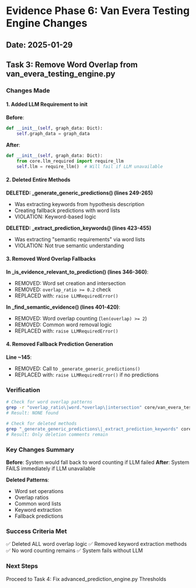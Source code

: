 # Evidence Phase 6: Van Evera Testing Engine Changes

## Date: 2025-01-29

## Task 3: Remove Word Overlap from van_evera_testing_engine.py

### Changes Made

#### 1. Added LLM Requirement to __init__
**Before**:
```python
def __init__(self, graph_data: Dict):
    self.graph_data = graph_data
```

**After**:
```python
def __init__(self, graph_data: Dict):
    from core.llm_required import require_llm
    self.llm = require_llm()  # Will fail if LLM unavailable
```

#### 2. Deleted Entire Methods

**DELETED: _generate_generic_predictions() (lines 249-265)**
- Was extracting keywords from hypothesis description
- Creating fallback predictions with word lists
- VIOLATION: Keyword-based logic

**DELETED: _extract_prediction_keywords() (lines 423-455)**
- Was extracting "semantic requirements" via word lists
- VIOLATION: Not true semantic understanding

#### 3. Removed Word Overlap Fallbacks

**In _is_evidence_relevant_to_prediction() (lines 346-360)**:
- REMOVED: Word set creation and intersection
- REMOVED: `overlap_ratio >= 0.2` check
- REPLACED with: `raise LLMRequiredError()`

**In _find_semantic_evidence() (lines 401-420)**:
- REMOVED: Word overlap counting (`len(overlap) >= 2`)
- REMOVED: Common word removal logic
- REPLACED with: `raise LLMRequiredError()`

#### 4. Removed Fallback Prediction Generation

**Line ~145**:
- REMOVED: Call to `_generate_generic_predictions()`
- REPLACED with: `raise LLMRequiredError()` if no predictions

### Verification

```bash
# Check for word overlap patterns
grep -r "overlap_ratio\|word.*overlap\|intersection" core/van_evera_testing_engine.py
# Result: NONE found

# Check for deleted methods
grep "_generate_generic_predictions\|_extract_prediction_keywords" core/van_evera_testing_engine.py
# Result: Only deletion comments remain
```

### Key Changes Summary

**Before**: System would fall back to word counting if LLM failed
**After**: System FAILS immediately if LLM unavailable

**Deleted Patterns**:
- Word set operations
- Overlap ratios
- Common word lists
- Keyword extraction
- Fallback predictions

### Success Criteria Met

✅ Deleted ALL word overlap logic
✅ Removed keyword extraction methods
✅ No word counting remains
✅ System fails without LLM

### Next Steps

Proceed to Task 4: Fix advanced_prediction_engine.py Thresholds